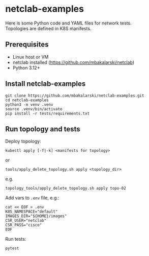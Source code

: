 # netclab-examples

Here is some Python code and YAML files for network tests.<br>
Topologies are defined in K8S manifests.

## Prerequisites
* Linux host or VM
* netclab installed (https://github.com/mbakalarski/netclab)
* Python 3.12+

## Install netclab-examples
```
git clone https://github.com/mbakalarski/netclab-examples.git
cd netclab-examples
python3 -m venv .venv
source .venv/bin/activate
pip install -r tests/requirements.txt
```

## Run topology and tests
Deploy topology:
```
kubectl apply [-f|-k] <manifests for topology>
```
or
```
tools/apply_delete_topology.sh apply <topology_dir>
```
e.g.
```
topology_tools/apply_delete_topology.sh apply topo-02
```

Add vars to ```.env``` file, e.g.:
```
cat << EOF > .env
K8S_NAMESPACE="default"
IMAGES_DIR="${HOME}/images"
CSR_USER="netclab"
CSR_PASS="cisco"
EOF
```

Run tests:
```
pytest
```
